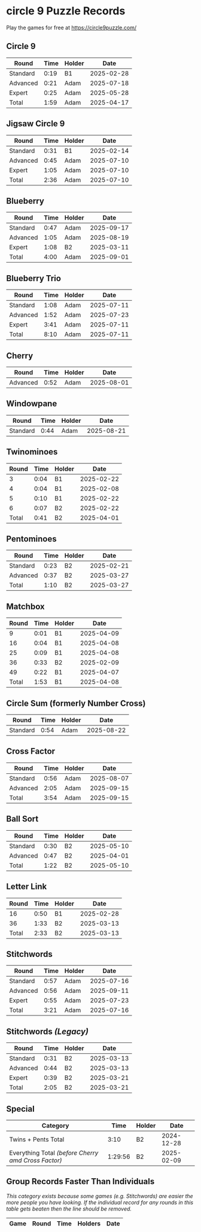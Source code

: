 # circle 9 Puzzle Records

Play the games for free at https://circle9puzzle.com/

## Circle 9 

| Round | Time | Holder | Date |
| ----- | ---- | ------ | ---- |
| Standard | 0:19 | B1 | 2025-02-28 |
| Advanced | 0:21 | Adam | 2025-07-18 |
| Expert | 0:25 | Adam | 2025-05-28 |
| Total | 1:59 | Adam | 2025-04-17 |

## Jigsaw Circle 9

| Round | Time | Holder | Date |
| ----- | ---- | ------ | ---- |
| Standard | 0:31 | B1 | 2025-02-14 |
| Advanced | 0:45 | Adam | 2025-07-10 |
| Expert | 1:05 | Adam | 2025-07-10 |
| Total | 2:36 | Adam | 2025-07-10 |

## Blueberry

| Round | Time | Holder | Date |
| ----- | ---- | ------ | ---- |
| Standard | 0:47 | Adam | 2025-09-17 |
| Advanced | 1:05 | Adam | 2025-08-19 |
| Expert | 1:08 | B2 | 2025-03-11 |
| Total | 4:00 | Adam | 2025-09-01 |

## Blueberry Trio

| Round | Time | Holder | Date |
| ----- | ---- | ------ | ---- |
| Standard | 1:08 | Adam | 2025-07-11 |
| Advanced | 1:52 | Adam | 2025-07-23 |
| Expert | 3:41 | Adam | 2025-07-11 |
| Total | 8:10 | Adam | 2025-07-11 |

## Cherry

| Round | Time | Holder | Date |
| ----- | ---- | ------ | ---- |
| Advanced | 0:52 | Adam | 2025-08-01 |

## Windowpane

| Round | Time | Holder | Date |
| ----- | ---- | ------ | ---- |
| Standard | 0:44 | Adam | 2025-08-21 |

## Twinominoes

| Round | Time | Holder | Date |
| ----- | ---- | ------ | ---- |
| 3 | 0:04 | B1 | 2025-02-22 |
| 4 | 0:04 | B1 | 2025-02-08 |
| 5 | 0:10 | B1 | 2025-02-22 |
| 6 | 0:07 | B2 | 2025-02-22 |
| Total | 0:41 | B2 | 2025-04-01 |

## Pentominoes

| Round | Time | Holder | Date |
| ----- | ---- | ------ | ---- |
| Standard | 0:23 | B2 | 2025-02-21 |
| Advanced | 0:37 | B2 | 2025-03-27 |
| Total | 1:10 | B2 | 2025-03-27 |

## Matchbox

| Round | Time | Holder | Date |
| ----- | ---- | ------ | ---- |
| 9 | 0:01 | B1 | 2025-04-09 |
| 16 | 0:04 | B1 | 2025-04-08 |
| 25 | 0:09 | B1 | 2025-04-08 |
| 36 | 0:33 | B2 | 2025-02-09 |
| 49 | 0:22 | B1 | 2025-04-07 |
| Total | 1:53 | B1 | 2025-04-08 |

## Circle Sum (formerly Number Cross)

| Round | Time | Holder | Date |
| ----- | ---- | ------ | ---- |
| Standard | 0:54 | Adam | 2025-08-22 |

## Cross Factor

| Round | Time | Holder | Date |
| ----- | ---- | ------ | ---- |
| Standard | 0:56 | Adam | 2025-08-07 |
| Advanced | 2:05 | Adam | 2025-09-15 |
| Total | 3:54 | Adam | 2025-09-15 |

## Ball Sort

| Round | Time | Holder | Date |
| ----- | ---- | ------ | ---- |
| Standard | 0:30 | B2 | 2025-05-10 |
| Advanced | 0:47 | B2 | 2025-04-01 |
| Total | 1:22 | B2 | 2025-05-10 |

## Letter Link

| Round | Time | Holder | Date |
| ----- | ---- | ------ | ---- |
| 16 | 0:50 | B1 | 2025-02-28 |
| 36 | 1:33 | B2 | 2025-03-13 |
| Total | 2:33 | B2 | 2025-03-13 |

## Stitchwords

| Round | Time | Holder | Date |
| ----- | ---- | ------ | ---- |
| Standard | 0:57 | Adam | 2025-07-16 |
| Advanced | 0:56 | Adam | 2025-09-11 |
| Expert | 0:55 | Adam | 2025-07-23 |
| Total | 3:21 | Adam | 2025-07-16 |

## Stitchwords *(Legacy)*

| Round | Time | Holder | Date |
| ----- | ---- | ------ | ---- |
| Standard | 0:31 | B2 | 2025-03-13 |
| Advanced | 0:44 | B2 | 2025-03-13 |
| Expert | 0:39 | B2 | 2025-03-21 |
| Total | 2:05 | B2 | 2025-03-21 |

## Special

| Category | Time | Holder | Date |
| -------- | ---- | ------ | ---- |
| Twins + Pents Total | 3:10 | B2 | 2024-12-28 |
| Everything Total *(before Cherry amd Cross Factor)* | 1:29:56 | B2 | 2025-02-09 |

## Group Records Faster Than Individuals

*This category exists because some games (e.g. Stitchwords) are easier the more people you have looking. If the individual record for any rounds in this table gets beaten then the line should be removed.*

| Game | Round | Time | Holders | Date |
| ---- | ----- | ---- | ------- | ---- |
